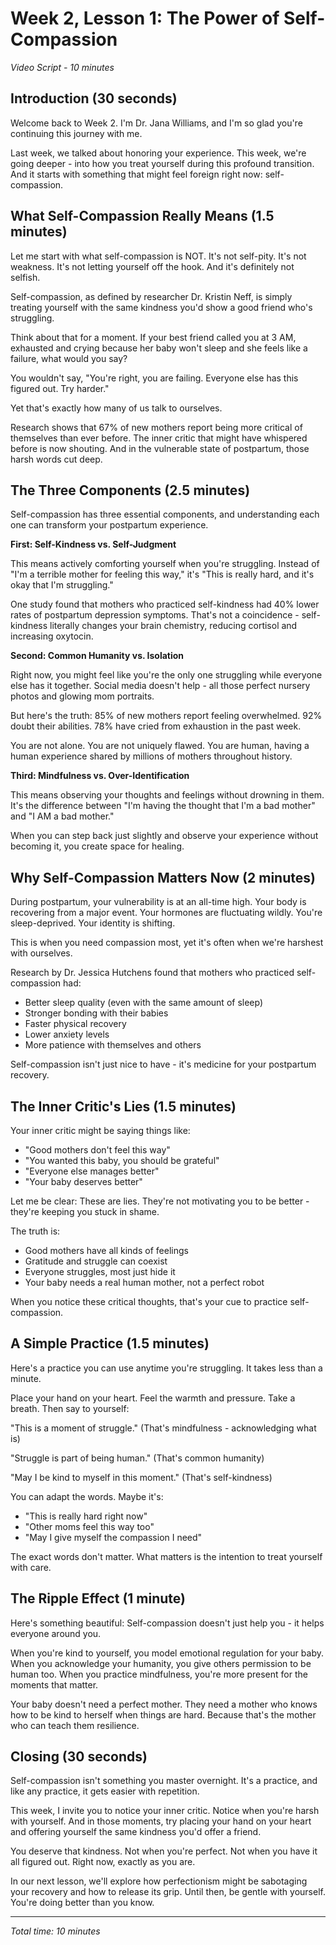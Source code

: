 # Week 2, Lesson 1: The Power of Self-Compassion
*Video Script - 10 minutes*

## Introduction (30 seconds)

Welcome back to Week 2. I'm Dr. Jana Williams, and I'm so glad you're continuing this journey with me.

Last week, we talked about honoring your experience. This week, we're going deeper - into how you treat yourself during this profound transition. And it starts with something that might feel foreign right now: self-compassion.

## What Self-Compassion Really Means (1.5 minutes)

Let me start with what self-compassion is NOT. It's not self-pity. It's not weakness. It's not letting yourself off the hook. And it's definitely not selfish.

Self-compassion, as defined by researcher Dr. Kristin Neff, is simply treating yourself with the same kindness you'd show a good friend who's struggling. 

Think about that for a moment. If your best friend called you at 3 AM, exhausted and crying because her baby won't sleep and she feels like a failure, what would you say? 

You wouldn't say, "You're right, you are failing. Everyone else has this figured out. Try harder."

Yet that's exactly how many of us talk to ourselves.

Research shows that 67% of new mothers report being more critical of themselves than ever before. The inner critic that might have whispered before is now shouting. And in the vulnerable state of postpartum, those harsh words cut deep.

## The Three Components (2.5 minutes)

Self-compassion has three essential components, and understanding each one can transform your postpartum experience.

**First: Self-Kindness vs. Self-Judgment**

This means actively comforting yourself when you're struggling. Instead of "I'm a terrible mother for feeling this way," it's "This is really hard, and it's okay that I'm struggling."

One study found that mothers who practiced self-kindness had 40% lower rates of postpartum depression symptoms. That's not a coincidence - self-kindness literally changes your brain chemistry, reducing cortisol and increasing oxytocin.

**Second: Common Humanity vs. Isolation**

Right now, you might feel like you're the only one struggling while everyone else has it together. Social media doesn't help - all those perfect nursery photos and glowing mom portraits.

But here's the truth: 85% of new mothers report feeling overwhelmed. 92% doubt their abilities. 78% have cried from exhaustion in the past week.

You are not alone. You are not uniquely flawed. You are human, having a human experience shared by millions of mothers throughout history.

**Third: Mindfulness vs. Over-Identification**

This means observing your thoughts and feelings without drowning in them. It's the difference between "I'm having the thought that I'm a bad mother" and "I AM a bad mother."

When you can step back just slightly and observe your experience without becoming it, you create space for healing.

## Why Self-Compassion Matters Now (2 minutes)

During postpartum, your vulnerability is at an all-time high. Your body is recovering from a major event. Your hormones are fluctuating wildly. You're sleep-deprived. Your identity is shifting.

This is when you need compassion most, yet it's often when we're harshest with ourselves.

Research by Dr. Jessica Hutchens found that mothers who practiced self-compassion had:
- Better sleep quality (even with the same amount of sleep)
- Stronger bonding with their babies
- Faster physical recovery
- Lower anxiety levels
- More patience with themselves and others

Self-compassion isn't just nice to have - it's medicine for your postpartum recovery.

## The Inner Critic's Lies (1.5 minutes)

Your inner critic might be saying things like:
- "Good mothers don't feel this way"
- "You wanted this baby, you should be grateful"
- "Everyone else manages better"
- "Your baby deserves better"

Let me be clear: These are lies. They're not motivating you to be better - they're keeping you stuck in shame.

The truth is:
- Good mothers have all kinds of feelings
- Gratitude and struggle can coexist
- Everyone struggles, most just hide it
- Your baby needs a real human mother, not a perfect robot

When you notice these critical thoughts, that's your cue to practice self-compassion.

## A Simple Practice (1.5 minutes)

Here's a practice you can use anytime you're struggling. It takes less than a minute.

Place your hand on your heart. Feel the warmth and pressure. Take a breath. Then say to yourself:

"This is a moment of struggle." (That's mindfulness - acknowledging what is)

"Struggle is part of being human." (That's common humanity)

"May I be kind to myself in this moment." (That's self-kindness)

You can adapt the words. Maybe it's:
- "This is really hard right now"
- "Other moms feel this way too"
- "May I give myself the compassion I need"

The exact words don't matter. What matters is the intention to treat yourself with care.

## The Ripple Effect (1 minute)

Here's something beautiful: Self-compassion doesn't just help you - it helps everyone around you.

When you're kind to yourself, you model emotional regulation for your baby. When you acknowledge your humanity, you give others permission to be human too. When you practice mindfulness, you're more present for the moments that matter.

Your baby doesn't need a perfect mother. They need a mother who knows how to be kind to herself when things are hard. Because that's the mother who can teach them resilience.

## Closing (30 seconds)

Self-compassion isn't something you master overnight. It's a practice, and like any practice, it gets easier with repetition.

This week, I invite you to notice your inner critic. Notice when you're harsh with yourself. And in those moments, try placing your hand on your heart and offering yourself the same kindness you'd offer a friend.

You deserve that kindness. Not when you're perfect. Not when you have it all figured out. Right now, exactly as you are.

In our next lesson, we'll explore how perfectionism might be sabotaging your recovery and how to release its grip. Until then, be gentle with yourself. You're doing better than you know.

---

*Total time: 10 minutes*